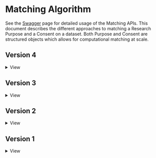 # Matching Algorithm

See the [Swagger](https://consent-ontology.dsde-prod.broadinstitute.org/#/) page for detailed usage
of the Matching APIs. This document describes the different approaches to matching a Research Purpose
and a Consent on a dataset. Both Purpose and Consent are structured objects which allows for computational
matching at scale.

## Version 4

<details>
<summary>View</summary>

This version of the algorithm uses a custom set of business rules to match a research purpose and consented dataset.
In determining a positive match between research purpose and consented dataset, we make sure that the consented
dataset matches **ALL** conditions specified in the research purpose. The primary difference between this version
and the previous version is the update to Non-Profit Use (<strong>NPU</strong>) business logic.

<table>
	<thead>
		<tr>
			<th>If my Research Purpose has...</th>
			<th>What datasets should I see?</th>
			<th>Logical Rationale</th>
		</tr>
	</thead>
	<tbody>
		<tr>
			<td>Disease focused research (i.e. <strong>DS-X</strong>)</td>
			<td>
				<ul>
					<li>Any dataset tagged with <strong>GRU</strong>=true</li>
          <li>Any dataset tagged with <strong>HMB</strong>=true</li>
					<li>Any dataset tagged to this disease (<strong>DS-X</strong>) exactly or a parent disease of <strong>DS-X</strong></li>
				</ul>	
			</td>	
			<td>
				<ul>
          <li><strong>Approve</strong> if the dataset's Primary DUO terms are DS- or a subclass</li>
          <li><strong>Deny</strong> if the dataset's Primary DUO terms are NOT the DS- or a subclass</li>
				</ul>
			</td>
		</tr>
    <tr>
			<td>Use of data is limited to health/medical/biomedical purposes, not including population origins or ancestry (i.e. <strong>HMB</strong>)</td>
			<td>
				<ul>
					<li>Any dataset tagged with <strong>GRU</strong>=true</li>
					<li>Any dataset tagged with <strong>HMB</strong>=true</li>
				</ul>
			</td>
			<td>
				<ul>
					<li><strong>Approve</strong> if the dataset's Primary DUO terms are HMB, GRU</li>
          <li><strong>Deny</strong> if the dataset's Primary DUO terms are DS-, POA</li>
				</ul>
			</td>
		</tr>
    <tr>
			<td>Study population origins or ancestry (i.e. <strong>POA</strong>)</td>
			<td>
				<ul>
					<li>Any dataset tagged with <strong>GRU</strong>=true</li>
          <li>Any dataset tagged with <strong>POA</strong>=true</li>
				</ul>
			</td>
			<td>
				<ul>
          <li><strong>Approve</strong> if the dataset's Primary DUO terms are GRU, POA</li>
          <li><strong>Deny</strong> if the dataset's Primary DUO terms are DS-, HMB</li>
				</ul>
			</td>
		</tr>
		<tr>
			<td>Methods development (i.e. <strong>MDS</strong>)</td>
			<td>
				<ul>
					<li>Any dataset tagged with <strong>GRU</strong>=true</li>
          <li>Any dataset tagged with <strong>DS-X</strong>=true</li>
					<li>Any dataset tagged with <strong>POA</strong>=true</li>
					<li>Any dataset tagged with <strong>HMB</strong>=true</li>
				</ul>	
			</td>	
			<td>
				<ul>
          <li><strong>Approve</strong> if the dataset's Primary DUO terms are GRU, DS-, HMB, POA</li>
				</ul>
			</td>
		</tr>
		<tr>
			<td>Non-profit use (i.e. <strong>NPU</strong>)</td>
			<td>
				<ul>
					<li>
              Any dataset tagged with <strong>NPU</strong>=true OR <strong>NPU</strong>=false
              Datasets with <strong>NPU</strong>=false set effectively have no restriction on NPU usage.
          </li>
				</ul>
			</td>
			<td>
				<ul>
          <li>
              <strong>Deny</strong> if the research purpose is <strong>NPU</strong>=false and
              the dataset's DUO term is <strong>NPU</strong>=true
          </li>
				</ul>
			</td>
		</tr>
	</tbody>
</table>

### Abstain from Decision

Due to the variety of sensitive research areas, ethical reasons, and areas where categorization is not possible, the DUOS system will <strong>not</strong> render a decision in the following cases.

<li>Other</li>
<li>Geographical Restrictions (i.e. <strong>GS-</strong>)</li>
<li>Public Moratorium/Embargo (i.e. <strong>MOR</strong>)</li>
<li>Genetic Studies Only (i.e. <strong>GSO</strong>)</li>
<li>Publication Required (i.e. <strong>PUB</strong>)</li>
<li>Collabration Required (i.e. <strong>COL</strong>)</li>
<li>Ethics Approval Required (i.e. <strong>IRB</strong>)</li>
<li>Limitation to one gender</li>
<li>Restricted to a pediatric population (under the age of 18)</li>
<li>Illegal behaviors (violence, domestic abuse, prostitution, sexual victimization)</li>
<li>Alcohol or drug abuse, or abuse of other addictive products</li>
<li>Sexual preferences or sexually transmitted diseases</li>
<li>Any stigmatizing illnesses</li>
<li>Vulnerable populations as defined in 456 CFR (children, prisoners, pregnant women, mentally disabled persons, or ["SIGNIFICANTLY"] economically or educationally disadvantaged persons)</li>
<li>Population Origins/Migration patterns</li>
<li>Psychological traits, including intelligence, attention, emotion</li>
<li>Ethnicity, race, or gender with genotypic or other phenotypic variables, for purposes beyond biomedical or health-related research, or in ways that are not easily related to Health</li>

</details>


## Version 3

<details>
<summary>View</summary>

This version of the algorithm uses a custom set of business rules to match a research purpose and consented dataset. 
In determining a positive match between research purpose and consented dataset, we make sure that the consented
dataset matches **ALL** conditions specified in the research purpose.

<table>
	<thead>
		<tr>
			<th>If my Research Purpose has...</th>
			<th>What datasets should I see?</th>
			<th>Logical Rationale</th>
		</tr>
	</thead>
	<tbody>
		<tr>
			<td>Disease focused research (i.e. <strong>DS-X</strong>)</td>
			<td>
				<ul>
					<li>Any dataset tagged with <strong>GRU</strong>=true</li>
          <li>Any dataset tagged with <strong>HMB</strong>=true</li>
					<li>Any dataset tagged to this disease (<strong>DS-X</strong>) exactly or a parent disease of <strong>DS-X</strong></li>
				</ul>	
			</td>	
			<td>
				<ul>
          <li><strong>Approve</strong> if the dataset's Primary DUO terms are DS- or a subclass</li>
          <li><strong>Deny</strong> if the dataset's Primary DUO terms are NOT the DS- or a subclass</li>
				</ul>
			</td>
		</tr>
    <tr>
			<td>Use of data is limited to health/medical/biomedical purposes, not including population origins or ancestry (i.e. <strong>HMB</strong>)</td>
			<td>
				<ul>
					<li>Any dataset tagged with <strong>GRU</strong>=true</li>
					<li>Any dataset tagged with <strong>HMB</strong>=true</li>
				</ul>
			</td>
			<td>
				<ul>
					<li><strong>Approve</strong> if the dataset's Primary DUO terms are HMB, GRU</li>
          <li><strong>Deny</strong> if the dataset's Primary DUO terms are DS-, POA</li>
				</ul>
			</td>
		</tr>
    <tr>
			<td>Study population origins or ancestry (i.e. <strong>POA</strong>)</td>
			<td>
				<ul>
					<li>Any dataset tagged with <strong>GRU</strong>=true</li>
          <li>Any dataset tagged with <strong>POA</strong>=true</li>
				</ul>
			</td>
			<td>
				<ul>
          <li><strong>Approve</strong> if the dataset's Primary DUO terms are GRU, POA</li>
          <li><strong>Deny</strong> if the dataset's Primary DUO terms are DS-, HMB</li>
				</ul>
			</td>
		</tr>
		<tr>
			<td>Methods development (i.e. <strong>MDS</strong>)</td>
			<td>
				<ul>
					<li>Any dataset tagged with <strong>GRU</strong>=true</li>
          <li>Any dataset tagged with <strong>DS-X</strong>=true</li>
					<li>Any dataset tagged with <strong>POA</strong>=true</li>
					<li>Any dataset tagged with <strong>HMB</strong>=true</li>
				</ul>	
			</td>	
			<td>
				<ul>
          <li><strong>Approve</strong> if the dataset's Primary DUO terms are GRU, DS-, HMB, POA</li>
				</ul>
			</td>
		</tr>
		<tr>
			<td>Commercial purpose/by a commercial entity</td>
			<td>
				<ul>
					<li>Any dataset where <strong>NPU</strong> and <strong>NCU</strong> are both false</li>
				</ul>
			</td>
			<td>
				<ul>
          <li><strong>Deny</strong> if the dataset's Primary DUO terms are Non-profit use(NPU), Non-commercial use (NCU)</li>
				</ul>
			</td>
		</tr>
	</tbody>
</table>

### Abstain from Decision

Due to the variety of sensitive research areas, ethical reasons, and areas where categorization is not possible, the DUOS system will <strong>not</strong> render a decision in the following cases.

<li>Other</li>
<li>Geographical Restrictions (i.e. <strong>GS-</strong>)</li>
<li>Public Moratorium/Embargo (i.e. <strong>MOR</strong>)</li>
<li>Genetic Studies Only (i.e. <strong>GSO</strong>)</li>
<li>Publication Required (i.e. <strong>PUB</strong>)</li>
<li>Collabration Required (i.e. <strong>COL</strong>)</li>
<li>Ethics Approval Required (i.e. <strong>IRB</strong>)</li>
<li>Limitation to one gender</li>
<li>Restricted to a pediatric population (under the age of 18)</li>
<li>Illegal behaviors (violence, domestic abuse, prostitution, sexual victimization)</li>
<li>Alcohol or drug abuse, or abuse of other addictive products</li>
<li>Sexual preferences or sexually transmitted diseases</li>
<li>Any stigmatizing illnesses</li>
<li>Vulnerable populations as defined in 456 CFR (children, prisoners, pregnant women, mentally disabled persons, or ["SIGNIFICANTLY"] economically or educationally disadvantaged persons)</li>
<li>Population Origins/Migration patterns</li>
<li>Psychological traits, including intelligence, attention, emotion</li>
<li>Ethnicity, race, or gender with genotypic or other phenotypic variables, for purposes beyond biomedical or health-related research, or in ways that are not easily related to Health</li>

</details>

## Version 2

<details>
<summary>View</summary>

This version of the algorithm uses a custom set of business rules to match a research purpose and consented dataset. 
In determining a postive match between research purpose and consented dataset, we make sure that the consented
dataset matches **ALL** conditions specified in the research purpose.  

This was originally developed for [FireCloud](https://api.firecloud.org/) and is the basis for the Data Catalog search ruleset. 
This version makes use of [Consent Codes](https://journals.plos.org/plosgenetics/article?id=10.1371/journal.pgen.1005772)
as developed for the GA4GH as well as Disease Codes (**DS-X**) from the [Human Disease Ontology](https://www.ebi.ac.uk/ols/ontologies/doid).

<table>
	<thead>
		<tr>
			<th>If my Research Purpose has...</th>
			<th>What datasets should I see?</th>
			<th>Related DUL question</th>
		</tr>
	</thead>
	<tbody>
		<tr>
			<td>Disease focused research (i.e. <strong>DS-X</strong>)</td>
			<td>
				<ul>
					<li>Any dataset with <strong>GRU</strong>=true</li>
					<li>Any dataset with <strong>HMB</strong>=true</li>
					<li>Any dataset tagged to this disease (<strong>DS-X</strong>) exactly or a parent disease of <strong>DS-X</strong></li>
				</ul>	
			</td>	
			<td>
				<ul>
					<li>Data is available for future general research use</li>
					<li>Future use is limited for health/medical/biomedical research</li>
					<li>Future use is limited to research involving the following disease area(s) <strong>DS-X</strong></li>					
				</ul>
			</td>
		</tr>
		<tr>
			<td>Methods development/Validation study</td>
			<td>
				<ul>
					<li>Any dataset with <strong>GRU</strong>=true</li>
					<li>Any dataset where <strong>NMDS</strong> is false</li>
					<li>Any dataset where <strong>NMDS</strong> is true AND <strong>DS-X</strong> match</li>
				</ul>	
			</td>	
			<td>
				<ul>
					<li>Future use for methods research (analytic/software/technology development) outside the bounds of the other specified restrictions is prohibited <strong>NMDS</strong></li>
				</ul>						
			</td>
		</tr>
		<tr>
			<td>Control Set</td>
			<td>
				<ul>
					<li>Any dataset where <strong>NCTRL</strong> is false and is (<strong>GRU</strong> or <strong>HMB</strong>)</li>
					<li>Any <strong>DS-X</strong> match, if user specified a disease in the research purpose</li>
				</ul>	
			</td>	
			<td>
				<ul>
					<li>Future use as a control set for diseases other than those specified is prohibited <strong>NCTRL</strong></li>
					<li>Future use is limited to research involving the following disease area(s) <strong>DS-X</strong></li>
				</ul>	
			</td>
		</tr>
		<tr>
			<td>Aggregate analysis to understand variation in the general population</td>
			<td>
				<ul>
					<li>Any dataset where <strong>NAGR</strong> is false and is (<strong>GRU</strong> or <strong>HMB</strong>)</li>
				</ul>
			</td>
			<td>
				<ul>
					<li>Future use of aggregate-level data for general research purposes is prohibited <strong>NAGR</strong></li>
				</ul>
			</td>
		</tr>
		<tr>
			<td>Study population origins or ancestry</td>
			<td>
				<ul>
					<li>Any dataset tagged with <strong>GRU</strong></li>
				</ul>
			</td>
			<td>
				<ul>
					<li>Future use is limited to research involving a specific population POA</li>
				</ul>
			</td>
		</tr>
		<tr>
			<td>Commercial purpose/by a commercial entity</td>
			<td>
				<ul>
					<li>Any dataset where <strong>NPU</strong> and <strong>NCU</strong> are both false</li>
				</ul>			
			</td>
			<td>
				<ul>
					<li>Future commercial use is prohibited <strong>NCU</strong>. Future use by for-profit entities is prohibited <strong>NPU</strong></li>
				</ul>			
			</td>
		</tr>
		<tr>
			<td>Pediatric focused research</td>
			<td>
				<ul>
					<li>Any dataset tagged with <strong>RS-PD</strong></li>
				</ul>
			</td>
			<td>
				<ul>
					<li>Future use is limited to pediatric research <strong>RS-PD</strong></li>
				</ul>
			</td>
		</tr>
		<tr>
			<td>Gender focused research</td>
			<td>
				<ul>
					<li>Any dataset tagged with <strong><strong>RS-G</strong>:F</strong> OR N/A when gender is F</li>
					<li>Any dataset tagged with <strong><strong>RS-G</strong>:M</strong> OR N/A when gender is M</li>
				</ul>			
			</td>
			<td>
				<ul>
					<li>Future use is limited to research involving a particular gender <strong>RS-G</strong></li>
				</ul>
			</td>
		</tr>	
	</tbody>
</table>
</details>

## Version 1

<details>
<summary>View</summary>

### Deprecated & Removed

The original version of the algorithm uses an ontology tree to match a purpose and consent. First, we 
construct a composite ontology tree from:

* [Human Disease Ontology](https://www.ebi.ac.uk/ols/ontologies/doid)
* [Data Use Ontology](https://www.ebi.ac.uk/ols/ontologies/duo)
* [Broad Data Use Ontology](https://github.com/DataBiosphere/consent-data-use/)

Next, we create ontology nodes for the consent, the purpose and add them to the composite tree. Using 
an [OWL](https://github.com/owlcs/owlapi) Reasoner, we determine if the purpose is a subclass of the 
consent, or not. A valid ontological subclass for a research purpose indicates a successful match 
between the purpose and the consent. See [Use Restriction Grammar](./UseRestrictionGrammar.md) for how
we create ontology nodes for a consent or research purpose.
</details>
